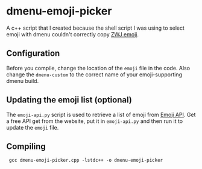 # dmenu-emoji-picker

A c++ script that I created because the shell script I was using to select emoji with dmenu couldn't correctly copy [ZWJ emoji](https://en.wikipedia.org/wiki/Zero-width_joiner).

## Configuration

Before you compile, change the location of the `emoji` file in the code. Also change the `dmenu-custom` to the correct name of your emoji-supporting dmenu build.

## Updating the emoji list (optional)

The `emoji-api.py` script is used to retrieve a list of emoji from [Emoji API](https://emoji-api.com/). Get a free API get from the website, put it in `emoji-api.py` and then run it to update the `emoji` file.

## Compiling

`` gcc dmenu-emoji-picker.cpp -lstdc++ -o dmenu-emoji-picker``
